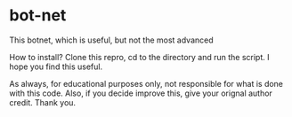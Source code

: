 # bot-net
This botnet, which is useful, but not the most advanced

How to install? 
Clone this repro, cd to the directory and run the script. I hope you find this useful.

As always, for educational purposes only, not responsible for what is done with this code. Also, if you decide improve this, give your orignal author credit. Thank you.
